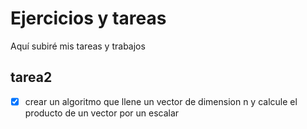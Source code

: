 # Ejercicios y tareas

Aquí subiré mis tareas y trabajos

## tarea2

- [x] crear un algoritmo que llene un vector de dimension n y calcule el producto de un vector por un escalar
